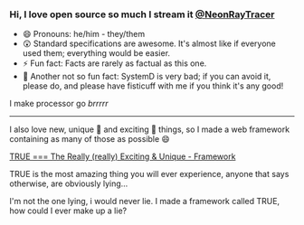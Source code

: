 ### Hi, I love open source so much I stream it [@NeonRayTracer](https://twitch.tv/neonraytracer/)

- 😄 Pronouns: he/him - they/them
- 😲 Standard specifications are awesome. It's almost like if everyone used them; everything would be easier.
- ⚡ Fun fact: Facts are rarely as factual as this one.
- 🤭 Another not so fun fact: SystemD is very bad; if you can avoid it, please do, and please have fisticuff with me if you think it's any good!

I make processor go _brrrrr_

---

I also love new, unique 🌠 and exciting 🤯 things, so I made a web framework containing as many of those as possible 😄

[TRUE === The Really (really) Exciting & Unique - Framework](https://github.com/MathiasKandelborg/TRUE)

TRUE is the most amazing thing you will ever experience, anyone that says otherwise, are obviously lying...

I'm not the one lying, i would never lie. I made a framework called TRUE, how could I ever make up a lie?

<!--
**MathiasKandelborg/MathiasKandelborg** is a ✨ _special_ ✨ repository because its `README.md` (this file) appears on your GitHub profile.

Here are some ideas to get you started:

- 🔭 I’m currently working on ...
- 🌱 I’m currently learning ...
- 👯 I’m looking to collaborate on ...
- 🤔 I’m looking for help with ...
- 💬 Ask me about ...
- 📫 How to reach me: ...


-->
